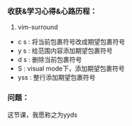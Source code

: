 ### 收获&学习心得&心路历程：

1. vim-surround

- c s <existing> <desired>: 将当前包裹符号改成期望包裹符号
- y s <motion> <desired>: 给范围内容添加期望包裹符号
- d s <existing>: 删除当前包裹符号
- S <desired>: visual mode下，添加期望包裹符号
- yss <desired>: 整行添加期望包裹符号

### 问题：

这节课，我愿称之为yyds